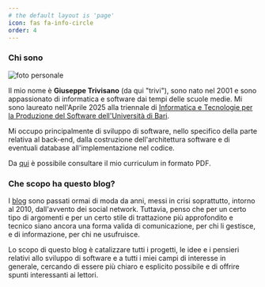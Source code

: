 ```yaml
---
# the default layout is 'page'
icon: fas fa-info-circle
order: 4
---
```


### Chi sono

<div class="about-who-i-am">

  <img src="/assets/img/personal-img.JPG" alt="foto personale">

  <div>
    <p>Il mio nome è <b>Giuseppe Trivisano</b> (da qui "trivi"), sono nato nel 2001 e sono appassionato di informatica e software dai tempi delle scuole medie. Mi sono laureato nell'Aprile 2025 alla triennale di <a href="https://www.uniba.it/it/corsi/cdl-informatica-tecnologie-produzione-software">Informatica e Tecnologie per la Produzione del Software dell'Università di Bari</a>.</p>
  </div>

</div>

Mi occupo principalmente di sviluppo di software, nello specifico della parte relativa al back-end, dalla costruzione dell'architettura software e di eventuali database all'implementazione nel codice.

Da [qui]() è possibile consultare il mio curriculum in formato PDF.

### Che scopo ha questo blog?

I [blog](https://it.wikipedia.org/wiki/Blog) sono passati ormai di moda da anni, messi in crisi soprattutto, intorno al 2010, dall'avvento dei social network. Tuttavia, penso che per un certo tipo di argomenti e per un certo stile di trattazione più approfondito e tecnico siano ancora una forma valida di comunicazione, per chi li gestisce, e di informazione, per chi ne usufruisce.

Lo scopo di questo blog è catalizzare tutti i progetti, le idee e i pensieri relativi allo sviluppo di software e a tutti i miei campi di interesse in generale, cercando di essere più chiaro e esplicito possibile e di offrire spunti interessanti ai lettori.



